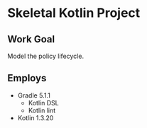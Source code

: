 # Skeletal Kotlin Project

## Work Goal 

Model the policy lifecycle.

## Employs

 - Gradle 5.1.1
    - Kotlin DSL
    - Kotlin lint
 - Kotlin 1.3.20
 